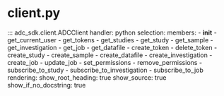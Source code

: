 # client.py

::: adc_sdk.client.ADCClient
    handler: python
    selection:
      members:
        - __init__
        - get_current_user
        - get_tokens
        - get_studies
        - get_study
        - get_sample
        - get_investigation
        - get_job
        - get_datafile
        - create_token
        - delete_token
        - create_study
        - create_sample
        - create_datafile
        - create_investigation
        - create_job
        - update_job
        - set_permissions
        - remove_permissions
        - subscribe_to_study
        - subscribe_to_investigation
        - subscribe_to_job
    rendering:
      show_root_heading: true
      show_source: true
      show_if_no_docstring: true
